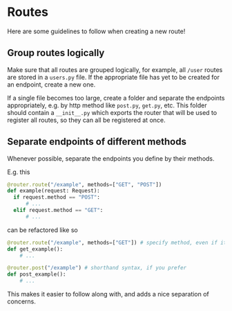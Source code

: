 # Routes

Here are some guidelines to follow when creating a new route!

## Group routes logically

Make sure that all routes are grouped logically, for example, all `/user` routes
are stored in a `users.py` file. If the appropriate file has yet to be created for
an endpoint, create a new one.

If a single file becomes too large, create a folder and separate
the endpoints appropriately, e.g. by http method like `post.py`, `get.py`,
etc. This folder should contain a `__init__.py` which exports the router
that will be used to register all routes, so they can all be registered at
once.

## Separate endpoints of different methods

Whenever possible, separate the endpoints you define by their methods.

E.g. this

```python
@router.route("/example", methods=["GET", "POST"])
def example(request: Request):
  if request.method == "POST":
      # ...
  elif request.method == "GET":
      # ...

```

can be refactored like so

```python
@router.route("/example", methods=["GET"]) # specify method, even if it is just a GET
def get_example():
    # ...

@router.post("/example") # shorthand syntax, if you prefer
def post_example():
    # ...
```

This makes it easier to follow along with, and adds a nice separation of concerns.

